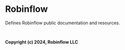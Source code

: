 # Robinflow

Defines Robinflow public documentation and resources.

<br>

**Copyright (c) 2024, Robinflow LLC**

